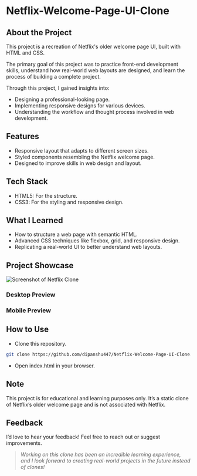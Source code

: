# Netflix-Welcome-Page-UI-Clone

## About the Project

This project is a recreation of Netflix's older welcome page UI, built with HTML and CSS.

The primary goal of this project was to practice front-end development skills, understand how real-world web layouts are designed, and learn the process of building a complete project.

Through this project, I gained insights into:

- Designing a professional-looking page.
- Implementing responsive designs for various devices.
- Understanding the workflow and thought process involved in web development.

## Features

- Responsive layout that adapts to different screen sizes.
- Styled components resembling the Netflix welcome page.
- Designed to improve skills in web design and layout.

## Tech Stack
- HTML5: For the structure.
- CSS3: For the styling and responsive design.

## What I Learned
- How to structure a web page with semantic HTML.
- Advanced CSS techniques like flexbox, grid, and responsive design.
- Replicating a real-world UI to better understand web layouts.

## Project Showcase
![Screenshot of Netflix Clone](./assets/for%20readme.md/Screenshot.png)

### Desktop Preview

### Mobile Preview

## How to Use
- Clone this repository.
``` bash
git clone https://github.com/dipanshu447/Netflix-Welcome-Page-UI-Clone.git
```
- Open index.html in your browser.

## Note
This project is for educational and learning purposes only. It’s a static clone of Netflix’s older welcome page and is not associated with Netflix.

## Feedback
I’d love to hear your feedback! Feel free to reach out or suggest improvements.

> *Working on this clone has been an incredible learning experience, and I look forward to creating real-world projects in the future instead of clones!*
